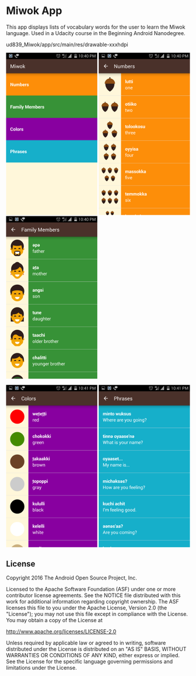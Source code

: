 Miwok App
===================================

This app displays lists of vocabulary words for the user to learn the Miwok language.
Used in a Udacity course in the Beginning Android Nanodegree.


ud839_Miwok/app/src/main/res/drawable-xxxhdpi

<p>
<img alt="App image" src="app/src/main/res/drawable-xxxhdpi/miwok.png" width="250">
<img alt="App image" src="app/src/main/res/drawable-xxxhdpi/numbers.png" width="250">
<img alt="App image" src="app/src/main/res/drawable-xxxhdpi/family.png" width="250"></p>
<img alt="App image" src="app/src/main/res/drawable-xxxhdpi/colours.png" width="250">
<img alt="App image" src="app/src/main/res/drawable-xxxhdpi/phrases.png" width="250">


License
-------

Copyright 2016 The Android Open Source Project, Inc.

Licensed to the Apache Software Foundation (ASF) under one or more contributor
license agreements.  See the NOTICE file distributed with this work for
additional information regarding copyright ownership.  The ASF licenses this
file to you under the Apache License, Version 2.0 (the "License"); you may not
use this file except in compliance with the License.  You may obtain a copy of
the License at

http://www.apache.org/licenses/LICENSE-2.0

Unless required by applicable law or agreed to in writing, software
distributed under the License is distributed on an "AS IS" BASIS, WITHOUT
WARRANTIES OR CONDITIONS OF ANY KIND, either express or implied.  See the
License for the specific language governing permissions and limitations under
the License.
